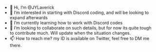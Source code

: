 - 👋 Hi, I’m @JYLaverick
- 👀 I’m interested in starting with Discord coding, and will be looking to expand afterwards
- 🌱 I’m currently learning how to work with Discord codes
- 💞️ I’m looking to collaborate on such details, but for now its quite tough to contribute much. Will update when the situation changes.
- 📫 How to reach me? my ID is available on Twitter, feel free to DM me there.

<!---
JYLaverick/JYLaverick is a ✨ special ✨ repository because its `README.md` (this file) appears on your GitHub profile.
You can click the Preview link to take a look at your changes.
--->
